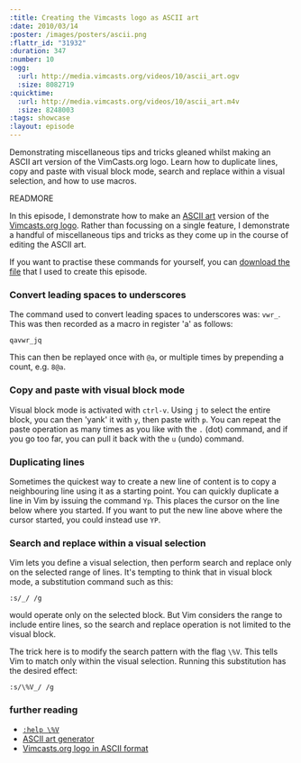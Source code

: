 ```yaml
--- 
:title: Creating the Vimcasts logo as ASCII art
:date: 2010/03/14
:poster: /images/posters/ascii.png
:flattr_id: "31932"
:duration: 347
:number: 10
:ogg: 
  :url: http://media.vimcasts.org/videos/10/ascii_art.ogv
  :size: 8082719
:quicktime: 
  :url: http://media.vimcasts.org/videos/10/ascii_art.m4v
  :size: 8248003
:tags: showcase
:layout: episode
---
```


Demonstrating miscellaneous tips and tricks gleaned whilst making an ASCII art version of the VimCasts.org logo. Learn how to duplicate lines, copy and paste with visual block mode, search and replace within a visual selection, and how to use macros.



READMORE


In this episode, I demonstrate how to make an [ASCII art][ascii] version of the [Vimcasts.org logo][logo]. Rather than focussing on a single feature, I demonstrate a handful of miscellaneous tips and tricks as they come up in the course of editing the ASCII art. 

If you want to practise these commands for yourself, you can [download the file][ascii] that I used to create this episode.

### Convert leading spaces to underscores ###

The command used to convert leading spaces to underscores was: `vwr_`. This was then recorded as a macro in register 'a' as follows:

    qavwr_jq

This can then be replayed once with `@a`, or multiple times by prepending a count, e.g. `8@a`.

### Copy and paste with visual block mode

Visual block mode is activated with `ctrl-v`. Using `j` to select the entire block, you can then 'yank' it with `y`, then paste with `p`. You can repeat the paste operation as many times as you like with the `.` (dot) command, and if you go too far, you can pull it back with the `u` (undo) command.

### Duplicating lines

Sometimes the quickest way to create a new line of content is to copy a neighbouring line  using it as a starting point. You can quickly duplicate a line in Vim by issuing the command `Yp`. This places the cursor on the line below where you started. If you want to put the new line above where the cursor started, you could instead use `YP`.

### Search and replace within a visual selection

Vim lets you define a visual selection, then perform search and replace only on the selected range of lines. It's tempting to think that in visual block mode, a substitution command such as this:

    :s/_/ /g

would operate only on the selected block. But Vim considers the range to include entire lines, so the search and replace operation is not limited to the visual block.

The trick here is to modify the search pattern with the flag `\%V`. This tells Vim to match only within the visual selection. Running this substitution has the desired effect:

    :s/\%V_/ /g


### further reading ###

* [`:help \%V`][match_visual]
* [ASCII art generator][ascii_gen]
* [Vimcasts.org logo in ASCII format][ascii]

[logo]: http://vimcasts.s3.amazonaws.com/posters/vimcasts.png
[ascii]: http://vimcasts.org/episodes/creating-the-vimcasts-logo-as-ascii-art/vimcasts.txt
[match_visual]: http://vimdoc.sourceforge.net/htmldoc/pattern.html#/\%V
[ascii_gen]: http://patorjk.com/software/taag/
